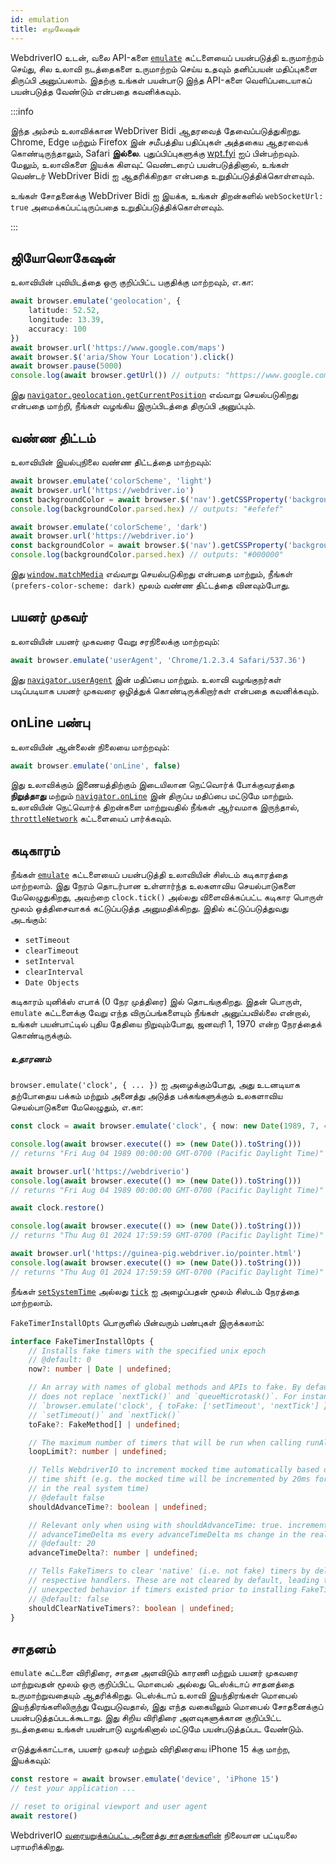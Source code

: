 ```yaml
---
id: emulation
title: எமுலேஷன்
---
```


WebdriverIO உடன், வலை API-களை [`emulate`](/docs/api/browser/emulate) கட்டளையைப் பயன்படுத்தி உருமாற்றம் செய்து, சில உலாவி நடத்தைகளை உருமாற்றம் செய்ய உதவும் தனிப்பயன் மதிப்புகளை திருப்பி அனுப்பலாம். இதற்கு உங்கள் பயன்பாடு இந்த API-களை வெளிப்படையாகப் பயன்படுத்த வேண்டும் என்பதை கவனிக்கவும்.

<LiteYouTubeEmbed
    id="2bQXzIB_97M"
    title="WebdriverIO Tutorials: The Emulate Command - Emulate Web APIs at Runtime with WebdriverIO"
/>

:::info

இந்த அம்சம் உலாவிக்கான WebDriver Bidi ஆதரவைத் தேவைப்படுத்துகிறது. Chrome, Edge மற்றும் Firefox இன் சமீபத்திய பதிப்புகள் அத்தகைய ஆதரவைக் கொண்டிருந்தாலும், Safari __இல்லை__. புதுப்பிப்புகளுக்கு [wpt.fyi](https://wpt.fyi/results/webdriver/tests/bidi/script/add_preload_script/add_preload_script.py?label=experimental&label=master&aligned) ஐப் பின்பற்றவும். மேலும், உலாவிகளை இயக்க கிளவுட் வெண்டரைப் பயன்படுத்தினால், உங்கள் வெண்டர் WebDriver Bidi ஐ ஆதரிக்கிறதா என்பதை உறுதிப்படுத்திக்கொள்ளவும்.

உங்கள் சோதனைக்கு WebDriver Bidi ஐ இயக்க, உங்கள் திறன்களில் `webSocketUrl: true` அமைக்கப்பட்டிருப்பதை உறுதிப்படுத்திக்கொள்ளவும்.

:::

## ஜியோலொகேஷன்

உலாவியின் புவியிடத்தை ஒரு குறிப்பிட்ட பகுதிக்கு மாற்றவும், எ.கா:

```ts
await browser.emulate('geolocation', {
    latitude: 52.52,
    longitude: 13.39,
    accuracy: 100
})
await browser.url('https://www.google.com/maps')
await browser.$('aria/Show Your Location').click()
await browser.pause(5000)
console.log(await browser.getUrl()) // outputs: "https://www.google.com/maps/@52.52,13.39,16z?entry=ttu"
```

இது [`navigator.geolocation.getCurrentPosition`](https://developer.mozilla.org/en-US/docs/Web/API/Geolocation/getCurrentPosition) எவ்வாறு செயல்படுகிறது என்பதை மாற்றி, நீங்கள் வழங்கிய இருப்பிடத்தை திருப்பி அனுப்பும்.

## வண்ண திட்டம்

உலாவியின் இயல்புநிலை வண்ண திட்டத்தை மாற்றவும்:

```ts
await browser.emulate('colorScheme', 'light')
await browser.url('https://webdriver.io')
const backgroundColor = await browser.$('nav').getCSSProperty('background-color')
console.log(backgroundColor.parsed.hex) // outputs: "#efefef"

await browser.emulate('colorScheme', 'dark')
await browser.url('https://webdriver.io')
const backgroundColor = await browser.$('nav').getCSSProperty('background-color')
console.log(backgroundColor.parsed.hex) // outputs: "#000000"
```

இது [`window.matchMedia`](https://developer.mozilla.org/en-US/docs/Web/API/Window/matchMedia) எவ்வாறு செயல்படுகிறது என்பதை மாற்றும், நீங்கள் `(prefers-color-scheme: dark)` மூலம் வண்ண திட்டத்தை வினவும்போது.

## பயனர் முகவர்

உலாவியின் பயனர் முகவரை வேறு சரநிலைக்கு மாற்றவும்:

```ts
await browser.emulate('userAgent', 'Chrome/1.2.3.4 Safari/537.36')
```

இது [`navigator.userAgent`](https://developer.mozilla.org/en-US/docs/Web/API/Navigator/userAgent) இன் மதிப்பை மாற்றும். உலாவி வழங்குநர்கள் படிப்படியாக பயனர் முகவரை ஒழித்துக் கொண்டிருக்கிறார்கள் என்பதை கவனிக்கவும்.

## onLine பண்பு

உலாவியின் ஆன்லைன் நிலையை மாற்றவும்:

```ts
await browser.emulate('onLine', false)
```

இது உலாவிக்கும் இணையத்திற்கும் இடையிலான நெட்வொர்க் போக்குவரத்தை __நிறுத்தாது__ மற்றும் [`navigator.onLine`](https://developer.mozilla.org/en-US/docs/Web/API/Navigator/onLine) இன் திருப்ப மதிப்பை மட்டுமே மாற்றும். உலாவியின் நெட்வொர்க் திறன்களை மாற்றுவதில் நீங்கள் ஆர்வமாக இருந்தால், [`throttleNetwork`](/docs/api/browser/throttleNetwork) கட்டளையைப் பார்க்கவும்.

## கடிகாரம்

நீங்கள் [`emulate`](/docs/emulation) கட்டளையைப் பயன்படுத்தி உலாவியின் சிஸ்டம் கடிகாரத்தை மாற்றலாம். இது நேரம் தொடர்பான உள்ளார்ந்த உலகளாவிய செயல்பாடுகளை மேலெழுதுகிறது, அவற்றை `clock.tick()` அல்லது விளைவிக்கப்பட்ட கடிகார பொருள் மூலம் ஒத்திசைவாகக் கட்டுப்படுத்த அனுமதிக்கிறது. இதில் கட்டுப்படுத்துவது அடங்கும்:

- `setTimeout`
- `clearTimeout`
- `setInterval`
- `clearInterval`
- `Date Objects`

கடிகாரம் யுனிக்ஸ் எபாக் (0 நேர முத்திரை) இல் தொடங்குகிறது. இதன் பொருள், `emulate` கட்டளைக்கு வேறு எந்த விருப்பங்களையும் நீங்கள் அனுப்பவில்லை என்றால், உங்கள் பயன்பாட்டில் புதிய தேதியை நிறுவும்போது, ஜனவரி 1, 1970 என்ற நேரத்தைக் கொண்டிருக்கும்.

##### உதாரணம்

`browser.emulate('clock', { ... })` ஐ அழைக்கும்போது, அது உடனடியாக தற்போதைய பக்கம் மற்றும் அனைத்து அடுத்த பக்கங்களுக்கும் உலகளாவிய செயல்பாடுகளை மேலெழுதும், எ.கா:

```ts
const clock = await browser.emulate('clock', { now: new Date(1989, 7, 4) })

console.log(await browser.execute(() => (new Date()).toString()))
// returns "Fri Aug 04 1989 00:00:00 GMT-0700 (Pacific Daylight Time)"

await browser.url('https://webdriverio')
console.log(await browser.execute(() => (new Date()).toString()))
// returns "Fri Aug 04 1989 00:00:00 GMT-0700 (Pacific Daylight Time)"

await clock.restore()

console.log(await browser.execute(() => (new Date()).toString()))
// returns "Thu Aug 01 2024 17:59:59 GMT-0700 (Pacific Daylight Time)"

await browser.url('https://guinea-pig.webdriver.io/pointer.html')
console.log(await browser.execute(() => (new Date()).toString()))
// returns "Thu Aug 01 2024 17:59:59 GMT-0700 (Pacific Daylight Time)"
```

நீங்கள் [`setSystemTime`](/docs/api/clock/setSystemTime) அல்லது [`tick`](/docs/api/clock/tick) ஐ அழைப்பதன் மூலம் சிஸ்டம் நேரத்தை மாற்றலாம்.

`FakeTimerInstallOpts` பொருளில் பின்வரும் பண்புகள் இருக்கலாம்:

```ts
interface FakeTimerInstallOpts {
    // Installs fake timers with the specified unix epoch
    // @default: 0
    now?: number | Date | undefined;

    // An array with names of global methods and APIs to fake. By default, WebdriverIO
    // does not replace `nextTick()` and `queueMicrotask()`. For instance,
    // `browser.emulate('clock', { toFake: ['setTimeout', 'nextTick'] })` will fake only
    // `setTimeout()` and `nextTick()`
    toFake?: FakeMethod[] | undefined;

    // The maximum number of timers that will be run when calling runAll() (default: 1000)
    loopLimit?: number | undefined;

    // Tells WebdriverIO to increment mocked time automatically based on the real system
    // time shift (e.g. the mocked time will be incremented by 20ms for every 20ms change
    // in the real system time)
    // @default false
    shouldAdvanceTime?: boolean | undefined;

    // Relevant only when using with shouldAdvanceTime: true. increment mocked time by
    // advanceTimeDelta ms every advanceTimeDelta ms change in the real system time
    // @default: 20
    advanceTimeDelta?: number | undefined;

    // Tells FakeTimers to clear 'native' (i.e. not fake) timers by delegating to their
    // respective handlers. These are not cleared by default, leading to potentially
    // unexpected behavior if timers existed prior to installing FakeTimers.
    // @default: false
    shouldClearNativeTimers?: boolean | undefined;
}
```

## சாதனம்

`emulate` கட்டளை விரிதிரை, சாதன அளவிடும் காரணி மற்றும் பயனர் முகவரை மாற்றுவதன் மூலம் ஒரு குறிப்பிட்ட மொபைல் அல்லது டெஸ்க்டாப் சாதனத்தை உருமாற்றுவதையும் ஆதரிக்கிறது. டெஸ்க்டாப் உலாவி இயந்திரங்கள் மொபைல் இயந்திரங்களிலிருந்து வேறுபடுவதால், இது எந்த வகையிலும் மொபைல் சோதனைக்குப் பயன்படுத்தப்படக்கூடாது. இது சிறிய விரிதிரை அளவுகளுக்கான குறிப்பிட்ட நடத்தையை உங்கள் பயன்பாடு வழங்கினால் மட்டுமே பயன்படுத்தப்பட வேண்டும்.

எடுத்துக்காட்டாக, பயனர் முகவர் மற்றும் விரிதிரையை iPhone 15 க்கு மாற்ற, இயக்கவும்:

```ts
const restore = await browser.emulate('device', 'iPhone 15')
// test your application ...

// reset to original viewport and user agent
await restore()
```

WebdriverIO [வரையறுக்கப்பட்ட அனைத்து சாதனங்களின்](https://github.com/webdriverio/webdriverio/blob/main/packages/webdriverio/src/deviceDescriptorsSource.ts) நிலையான பட்டியலை பராமரிக்கிறது.